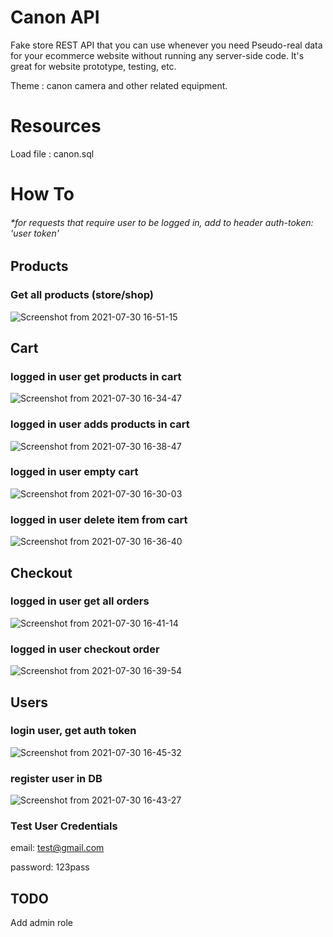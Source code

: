 # Canon API
Fake store REST API that you can use whenever you need Pseudo-real data for your ecommerce website without running any server-side code. It's great for website prototype, testing, etc.

Theme : canon camera and other related equipment.
# Resources

Load file : canon.sql

# How To
###### *for requests that require user to be logged in, add to header auth-token: 'user token'

## Products

### Get all products (store/shop)

![Screenshot from 2021-07-30 16-51-15](https://user-images.githubusercontent.com/57152951/127663095-ddd1ce9d-69d1-4f1a-a878-14d861ba44f8.png)


## Cart

### logged in user get products in cart

![Screenshot from 2021-07-30 16-34-47](https://user-images.githubusercontent.com/57152951/127660961-9b19108e-ea18-4dba-a758-9446968ca600.png)

### logged in user adds products in cart

![Screenshot from 2021-07-30 16-38-47](https://user-images.githubusercontent.com/57152951/127661343-90c60456-2ade-44bd-ada1-84665d99099b.png)

### logged in user empty cart

![Screenshot from 2021-07-30 16-30-03](https://user-images.githubusercontent.com/57152951/127660765-46407400-022d-4862-affa-546dfe8820d8.png)

### logged in user delete item from cart

![Screenshot from 2021-07-30 16-36-40](https://user-images.githubusercontent.com/57152951/127661157-df199ecd-6095-4601-9cff-6f8a42440828.png)


## Checkout

### logged in user get all orders

![Screenshot from 2021-07-30 16-41-14](https://user-images.githubusercontent.com/57152951/127661669-92fd6bbe-28ee-4a1a-a04f-65b451abfe20.png)


### logged in user checkout order

![Screenshot from 2021-07-30 16-39-54](https://user-images.githubusercontent.com/57152951/127661540-daff9373-1948-484f-8ebf-076a2ceac9b5.png)


## Users

### login user, get auth token

![Screenshot from 2021-07-30 16-45-32](https://user-images.githubusercontent.com/57152951/127662352-937d62e2-6677-416f-8a42-9d7ac1737e0a.png)


### register user in DB

![Screenshot from 2021-07-30 16-43-27](https://user-images.githubusercontent.com/57152951/127661967-e7ce476b-0e3a-4444-9021-a3f597f63880.png)


### Test User Credentials

email: test@gmail.com

password: 123pass

## TODO
Add admin role
